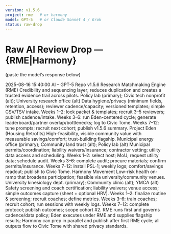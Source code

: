 ```yaml
---
version: v1.5.6
project: rme   # or harmony
model: GPT-5   # or Claude Sonnet 4 / Grok
status: raw-drop
---
```


# Raw AI Review Drop — {RME|Harmony}
(paste the model’s response below)

2025-08-16 15:40:00	AI – GPT-5	Repo	v1.5.6	Research Matchmaking Engine (RME)	Credibility and sequencing layer; reduces duplication and creates a trusted evidence trail across pilots.	Policy lab (primary); Civic tech nonprofit (alt); University research office (alt)	Data hygiene/privacy (minimum fields, retention, access); reviewer cadence/capacity; versioned templates; simple CSV/TSV intake.	Weeks 1–2: lock packet & templates; recruit 3–5 reviewers; publish cadence/intake. Weeks 3–6: run Eden-centered cycle; generate leaderboard/partner overlap/bottlenecks; log to Civic Tome. Weeks 7–12: tune prompts; recruit next cohort; publish v1.5.6 summary.	Project Eden (Housing Retrofits)	High-feasibility, visible community value with measurable savings/comfort; trust-building flagship.	Municipal energy office (primary); Community land trust (alt); Policy lab (alt)	Municipal permits/coordination; liability waivers/insurance; contractor vetting; utility data access and scheduling.	Weeks 1–2: select host; MoU; request utility data; schedule audit. Weeks 3–6: complete audit; procure materials; confirm permits/insurance. Weeks 7–12: install PSL-1; weekly logs; comfort/savings readout; publish to Civic Tome.	Harmony Movement	Low-risk health on-ramp that broadens participation; feasible via university/community venues.	University kinesiology dept. (primary); Community clinic (alt); YMCA (alt)	Safety screening and coach certification; liability waivers; venue access; simple outcomes capture (sheet + optional HRV).	Weeks 1–2: finalize routine & screening; recruit coaches; define metrics. Weeks 3–6: train coaches; recruit cohort; run sessions with weekly logs. Weeks 7–12: complete protocol; publish outcomes; scope cohort #2.	RME runs first and governs cadence/data policy; Eden executes under RME and supplies flagship results; Harmony can prep in parallel and publish after first RME cycle; all outputs flow to Civic Tome with shared privacy standards.